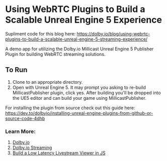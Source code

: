 # Using WebRTC Plugins to Build a Scalable Unreal Engine 5 Experience
Supliment code for this blog here: https://dolby.io/blog/using-webrtc-plugins-to-build-a-scalable-unreal-engine-5-streaming-experience/ 

A demo app for utilizing the Dolby.io Millicast Unreal Engine 5 Publisher Plugin for building WebRTC streaming solutions.

## To Run
1. Clone to an appropriate directory.
2. Open with Unreal Engine 5. It may prompt you asking to re-build MillicastPublisher plugin, click yes. After building you'll be dropped into the UE5 editor and can build your game using MillicastPublisher.

For installing the plugin from source check out this guide here: https://dev.to/dolbyio/installing-unreal-engine-plugins-from-github-or-source-code-4dhb 

### Learn More:
1. [Dolby.io](https://dolby.io/)
2. [Dolby.io Streaming](https://dolby.io/products/interactive-streaming/)
3. [Build a Low Latency Livestream Viewer in JS](https://dolby.io/blog/building-a-low-latency-livestream-viewer-with-webrtc-millicast/)
